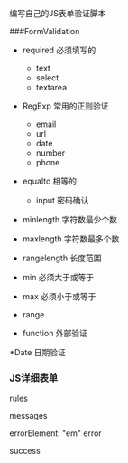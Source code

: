 
编写自己的JS表单验证脚本

###FormValidation
- required    必须填写的
	- text
	- select
	- textarea
- RegExp      常用的正则验证
	- email
	- url
	- date
	- number
	- phone
- equalto       相等的
	- input   	密码确认
- minlength     字符数最少个数
- maxlength     字符数最多个数
- rangelength   长度范围
- min         必须大于或等于
- max         必须小于或等于
- range

- function    外部验证

*Date        日期验证

### JS详细表单

rules

messages

errorElement: "em"
error

success